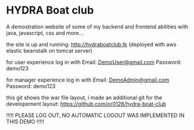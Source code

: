 # HYDRA Boat club
A demostration website of some of my backend and frontend abilities with java, javascript, css and more...

the site is up and running: http://hydraboatclub.tk  (deployed with aws elastic beanstalk on tomcat server)

for user experience log in with Email: DemoUser@gmail.com Password: demo123

for manager experience log in with Email: DemoAdmin@gmail.com Password: demo123

this git shows the war file layout, i made an additional git for the developement layout: https://github.com/or0126/hydra-boat-club 

!!!!! PLEASE LOG OUT, NO AUTOMATIC LOGOUT WAS IMPLEMENTED IN THIS DEMO !!!!!

